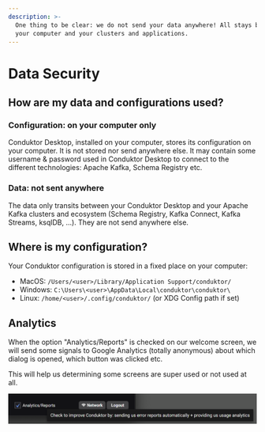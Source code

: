 ```yaml
---
description: >-
  One thing to be clear: we do not send your data anywhere! All stays between
  your computer and your clusters and applications.
---
```


# Data Security

## How are my data and configurations used?

### Configuration: on your computer only

Conduktor Desktop, installed on your computer, stores its configuration on your computer. It is not stored nor send anywhere else. It may contain some username & password used in Conduktor Desktop to connect to the different technologies: Apache Kafka, Schema Registry etc.

### Data: not sent anywhere

The data only transits between your Conduktor Desktop and your Apache Kafka clusters and ecosystem \(Schema Registry, Kafka Connect, Kafka Streams, ksqlDB, ...\). They are not send anywhere else.

## Where is my configuration?

Your Conduktor configuration is stored in a fixed place on your computer:

* MacOS: `/Users/<user>/Library/Application Support/conduktor/`
* Windows: `C:\Users\<user>\AppData\Local\conduktor\conduktor\`
* Linux: `/home/<user>/.config/conduktor/` \(or XDG Config path if set\)





## Analytics

When the option "Analytics/Reports" is checked on our welcome screen, we will send some signals to Google Analytics \(totally anonymous\) about which dialog is opened, which button was clicked etc.

This will help us determining some screens are super used or not used at all.

![Check the option on our welcome screen to help us :\)](../.gitbook/assets/screenshot-2021-02-15-at-10.59.49.png)





